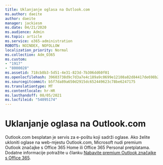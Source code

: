 ```yaml
---
title: Uklanjanje oglasa na Outlook.com
ms.author: daeite
author: daeite
manager: jackiesm
ms.date: 04/21/2020
ms.audience: Admin
ms.topic: article
ms.service: o365-administration
ROBOTS: NOINDEX, NOFOLLOW
localization_priority: Normal
ms.collection: Adm_O365
ms.custom:
- "1917"
- "8000028"
ms.assetid: 718cb8b3-5d51-4e31-823d-7b306dd60f01
ms.openlocfilehash: 39603738d9c7d3a7e4c189a9c0699e12108a82d84417de698b22195aef2cd2bd
ms.sourcegitcommit: b5f7da89a650d2915dc652449623c78be6247175
ms.translationtype: MT
ms.contentlocale: hr-HR
ms.lasthandoff: 08/05/2021
ms.locfileid: "54095174"
---
```

# <a name="remove-ads-in-outlookcom"></a>Uklanjanje oglasa na Outlook.com

Outlook.com besplatan je servis za e-poštu koji sadrži oglase. Ako želite ukloniti oglase na web-mjestu Outlook.com, Microsoft nudi premium Outlook značajke s Office 365 Home ili Office 365 Personal pretplatama. Dodatne informacije potražite u članku [Nabavite premium Outlook značajke s Office 365](https://go.microsoft.com/fwlink/?linkid=872181).